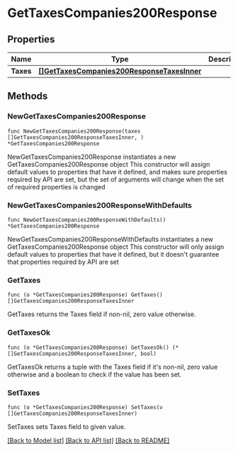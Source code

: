 # GetTaxesCompanies200Response

## Properties

Name | Type | Description | Notes
------------ | ------------- | ------------- | -------------
**Taxes** | [**[]GetTaxesCompanies200ResponseTaxesInner**](GetTaxesCompanies200ResponseTaxesInner.md) |  | 

## Methods

### NewGetTaxesCompanies200Response

`func NewGetTaxesCompanies200Response(taxes []GetTaxesCompanies200ResponseTaxesInner, ) *GetTaxesCompanies200Response`

NewGetTaxesCompanies200Response instantiates a new GetTaxesCompanies200Response object
This constructor will assign default values to properties that have it defined,
and makes sure properties required by API are set, but the set of arguments
will change when the set of required properties is changed

### NewGetTaxesCompanies200ResponseWithDefaults

`func NewGetTaxesCompanies200ResponseWithDefaults() *GetTaxesCompanies200Response`

NewGetTaxesCompanies200ResponseWithDefaults instantiates a new GetTaxesCompanies200Response object
This constructor will only assign default values to properties that have it defined,
but it doesn't guarantee that properties required by API are set

### GetTaxes

`func (o *GetTaxesCompanies200Response) GetTaxes() []GetTaxesCompanies200ResponseTaxesInner`

GetTaxes returns the Taxes field if non-nil, zero value otherwise.

### GetTaxesOk

`func (o *GetTaxesCompanies200Response) GetTaxesOk() (*[]GetTaxesCompanies200ResponseTaxesInner, bool)`

GetTaxesOk returns a tuple with the Taxes field if it's non-nil, zero value otherwise
and a boolean to check if the value has been set.

### SetTaxes

`func (o *GetTaxesCompanies200Response) SetTaxes(v []GetTaxesCompanies200ResponseTaxesInner)`

SetTaxes sets Taxes field to given value.



[[Back to Model list]](../README.md#documentation-for-models) [[Back to API list]](../README.md#documentation-for-api-endpoints) [[Back to README]](../README.md)


